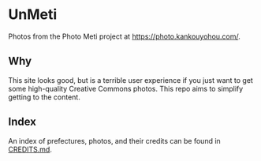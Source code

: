 # UnMeti
Photos from the Photo Meti project at https://photo.kankouyohou.com/.

## Why
This site looks good, but is a terrible user experience if you just want to get some high-quality Creative Commons photos. This repo aims to simplify getting to the content.

## Index
An index of prefectures, photos, and their credits can be found in [CREDITS.md](../blob/master/CREDITS.md).
